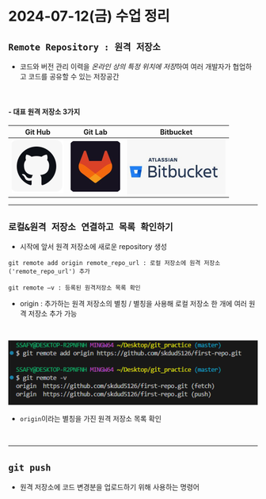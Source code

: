 # 2024-07-12(금) 수업 정리

##  `Remote Repository : 원격 저장소`

- 코드와 버전 관리 이력을 *온라인 상의 특정 위치에 저장*하여 여러 개발자가 협업하고 코드를 공유할 수 있는 저장공간
<br>

#### - 대표 원격 저장소 3가지 

|Git Hub|Git Lab|Bitbucket|
|:---:|:---:|:---:|
|![alt text](image-2.png)|![alt text](image-4.png)|![alt text](image-6.png)|

---

## `로컬&원격 저장소 연결하고 목록 확인하기`

- 시작에 앞서 원격 저장소에 새로운 repository 생성

```
git remote add origin remote_repo_url : 로컬 저장소에 원격 저장소('remote_repo_url') 추가

git remote –v : 등록된 원격저장소 목록 확인
```
- origin : 추가하는 원격 저장소의 별칭 / 별칭을 사용해 로컬 저장소 한 개에 여러 원격 저장소 추가 가능

<br>

![alt text](image-7.png)

- `origin`이라는 별칭을 가진 원격 저장소 목록 확인

<br>

---

## `git push`

- 원격 저장소에 코드 변경분을 업로드하기 위해 사용하는 명령어

<br>

```
